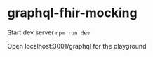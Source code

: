 # graphql-fhir-mocking

Start dev server
`npm run dev`

Open localhost:3001/graphql for the playground
